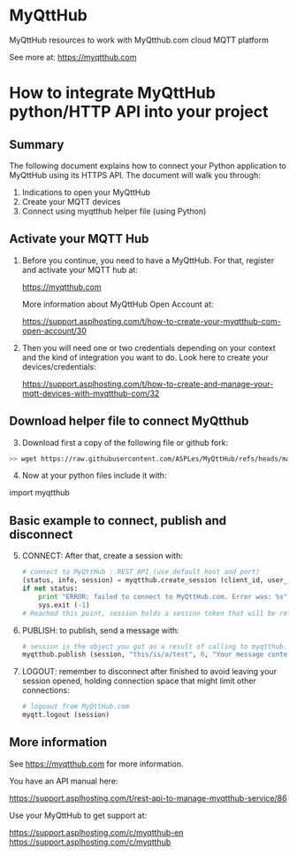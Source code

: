 # MyQttHub
MyQttHub resources to work with MyQtthub.com cloud MQTT platform

See more at:
https://myqtthub.com

# How to integrate MyQttHub python/HTTP API into your project

## Summary

The following document explains how to connect your Python application
to MyQttHub using its HTTPS API. The document will walk you through:

1) Indications to open your MyQttHub
2) Create your MQTT devices
3) Connect using myqtthub helper file (using Python)

## Activate your MQTT Hub

1) Before you continue, you need to have a MyQttHub. For that, register
   and activate your MQTT hub at:

   https://myqtthub.com

   More information about MyQttHub Open Account at:
  
   https://support.asplhosting.com/t/how-to-create-your-myqtthub-com-open-account/30

2) Then you will need one or two credentials depending on your context
   and the kind of integration you want to do. Look here to create your devices/credentials:

   https://support.asplhosting.com/t/how-to-create-and-manage-your-mqtt-devices-with-myqtthub-com/32

## Download helper file to connect MyQtthub

3) Download first a copy of the following file or github fork:

  ```bash
  >> wget https://raw.githubusercontent.com/ASPLes/MyQttHub/refs/heads/master/python/myqtthub.py
  ```

4) Now at your python files include it with:
  
  import myqtthub

## Basic example to connect, publish and disconnect

5) CONNECT: After that, create a session with:

   ```python
   # connect to MyQttHub : REST API (use default host and port)
   (status, info, session) = myqtthub.create_session (client_id, user_name, password)
   if not status:
       print "ERROR: failed to connect to MyQttHub.com. Error was: %s" % session
       sys.exit (-1)
   # Reached this point, session holds a session token that will be required for next steps
   ```

6) PUBLISH: to publish, send a message with:

   ```python
   # session is the object you got as a result of calling to myqtthub.create_session
   myqtthub.publish (session, "this/is/a/test", 0, "Your message content")
   ```


7) LOGOUT: remember to disconnect after finished to avoid leaving your session
   opened, holding connection space that might limit other connections:

   ```python
   # logoout from MyQttHub.com
   myqtt.logout (session)
   ```

## More information

See https://myqtthub.com for more information. 

You have an API manual here:

https://support.asplhosting.com/t/rest-api-to-manage-myqtthub-service/86

Use your MyQttHub to get support at:

https://support.asplhosting.com/c/myqtthub-en
https://support.asplhosting.com/c/myqtthub


